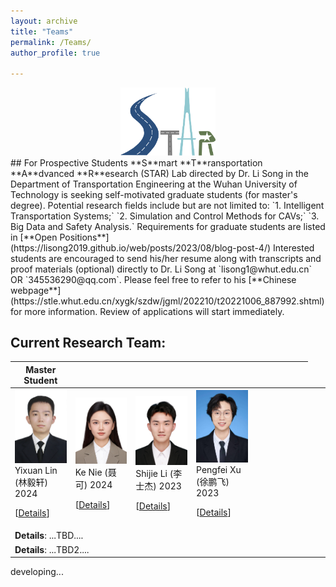 ```yaml
---
layout: archive
title: "Teams"
permalink: /Teams/
author_profile: true

---
```

<div style="text-align: center">
    <img src="../images/STAR_LOGO.png"  alt="STAR Lab" width="30%" height="auto"/>
</div>
## For Prospective Students
**S**mart **T**ransportation **A**dvanced **R**esearch (STAR) Lab directed by Dr. Li Song in the Department of Transportation Engineering at the Wuhan University of Technology is seeking self-motivated graduate students (for master's degree). Potential research fields include but are not limited to: `1. Intelligent Transportation Systems;` `2. Simulation and Control Methods for CAVs;` `3. Big Data and Safety Analysis.`
Requirements for graduate students are listed in [**Open Positions**](https://lisong2019.github.io/web/posts/2023/08/blog-post-4/)
Interested students are encouraged to send his/her resume along with transcripts and proof materials (optional) directly to Dr. Li Song at `lisong1@whut.edu.cn` OR `345536290@qq.com`. 
Please feel free to refer to his [**Chinese webpage**](https://stle.whut.edu.cn/xygk/szdw/jgml/202210/t20221006_887992.shtml) for more information. Review of applications will start immediately.


## Current Research Team:
<table style="width:100%">
  <thead>
		<tr>
			<th width="20%">Master Student</th>
			<th width="20%"></th>
			<th width="20%"></th>
			<th width="20%"></th>
			<th width="20%"></th>
			<!-- <th width="2%">Year</th>
			<th width="20%">Journal/Proceedings</th>  -->
		</tr>
    </thead>
<tbody>
    <tr id="2023" class="entry">
<td>
        <!-- <img src="../images/research/cui2020establishing.png" width="600" class="single_img"> -->
        <div class="polaroid">
          <img src="../images/stud/linyixuan2024.jpg" width="600" class="research_img">
          <div class="container">
          Yixuan Lin (林毅轩) 2024<br>
		<p class="infolinks"> 
                  [<a href="javascript:toggleInfo('d_yixuanlin','Details')">Details</a>]
		</p>
          </div>
        </div>
</td>
<td>
        <!-- <img src="../images/research/cui2020establishing.png" width="600" class="single_img"> -->
        <div class="polaroid">
          <img src="../images/stud/nieke2024.jpg" width="600" class="research_img">
          <div class="container">
          Ke Nie (聂可) 2024<br>
		<p class="infolinks"> 
                  [<a href="javascript:toggleInfo('d_nieke','Details')">Details</a>]
		</p>
          </div>
        </div>
</td>
<td>
        <!-- <img src="../images/research/cui2020establishing.png" width="600" class="single_img"> -->
        <div class="polaroid">
          <img src="../images/stud/shijie_li.jpg" width="600" class="research_img">
          <div class="container">
          Shijie Li (李士杰) 2023<br>
		<p class="infolinks"> 
                  [<a href="javascript:toggleInfo('d_lishijie','Details')">Details</a>]
<!--                   [<a href="javascript:toggleInfo('ms2023','Awards')">Awards</a>]  -->
		</p>
          </div>
        </div>
</td>
<td>
        <!-- <img src="../images/research/cui2020establishing.png" width="600" class="single_img"> -->
        <div class="polaroid">
          <img src="../images/stud/pengfei_xu.jpg" width="600" class="research_img">
          <div class="container">
          Pengfei Xu (徐鹏飞) 2023
		<p class="infolinks"> 
		  [<a href="javascript:toggleInfo('xupengfei','Details')">Details</a>]
<!--                   [<a href="javascript:toggleInfo('2ms2023','Awards')">Awards</a>]  -->
		</p>
          </div>
        </div>
</td>
<td> </td>
<td> </td>
<td> </td>
      </tr>
	<tr id="d_lishijie" class="Details noshow">
          <td colspan="4"><b>Details</b>: ...TBD....</td>
        </tr>
<!--         <tr id="awd_ms2023" class="Awards noshow">
          <td colspan="4"><b>Awards</b>:...TBD....</td>
        </tr> -->
	<tr id="d_xupengfei" class="Details noshow">
          <td colspan="4"><b>Details</b>: ...TBD2....</td>
        </tr>
<!--         <tr id="awd_2ms2023" class="Awards noshow">
          <td colspan="4"><b>Awards</b>:...TBD2....</td>
        </tr>  -->
	
	
 </tbody>
</table>



developing...






